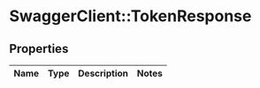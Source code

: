 # SwaggerClient::TokenResponse

## Properties
Name | Type | Description | Notes
------------ | ------------- | ------------- | -------------


